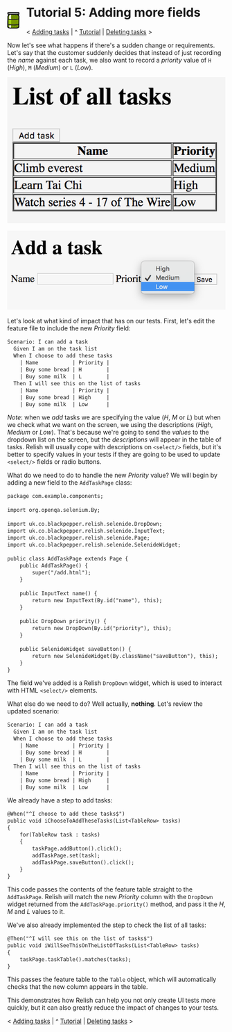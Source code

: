 <img style="float: left; margin-right: 16px;" src="../images/Relish.png" width="28" height="38">

<h1 style="margin-top: -16px">Tutorial 5: Adding more fields</h1>

&lt; [Adding tasks](./tutorial-4.html) | ^ [Tutorial](./tutorial.html) | [Deleting tasks](./tutorial-6.html) &gt;

Now let's see what happens if there's a sudden change or requirements. Let's say that the customer suddenly decides that instead of just recording the *name* against each task, we also want to record a *priority* value of `H` (*High*), `M` (*Medium*) or `L` (*Low*).

![img](../images/tasks-with-priorities.png)

![img](../images/add-with-priority.png)

Let's look at what kind of impact that has on our tests. First, let's edit the feature file to include the new *Priority* field:

    Scenario: I can add a task
      Given I am on the task list
      When I choose to add these tasks
        | Name           | Priority |
        | Buy some bread | H        |
        | Buy some milk  | L        |
      Then I will see this on the list of tasks
        | Name           | Priority |
        | Buy some bread | High     |
        | Buy some milk  | Low      |

*Note*: when we *add* tasks we are specifying the value (*H*, *M* or *L*) but when we check what we want on the screen, we using the descriptions (*High*, *Medium* or *Low*). That's because we're going to send the *values* to the dropdown list on the screen, but the *descriptions* will appear in the table of tasks. Relish will usually cope with descriptions on `<select/>` fields, but it's better to specify values in your tests if they are going to be used to update `<select/>` fields or radio buttons.

What do we need to do to handle the new *Priority* value? We will begin by adding a new field to the `AddTaskPage` class:

    package com.example.components;

    import org.openqa.selenium.By;
    
    import uk.co.blackpepper.relish.selenide.DropDown;
    import uk.co.blackpepper.relish.selenide.InputText;
    import uk.co.blackpepper.relish.selenide.Page;
    import uk.co.blackpepper.relish.selenide.SelenideWidget;
    
    public class AddTaskPage extends Page {
        public AddTaskPage() {
            super("/add.html");
        }
    
        public InputText name() {
            return new InputText(By.id("name"), this);
        }
    
        public DropDown priority() {
            return new DropDown(By.id("priority"), this);
        }
    
        public SelenideWidget saveButton() {
            return new SelenideWidget(By.className("saveButton"), this);
        }
    }

The field we've added is a Relish `DropDown` widget, which is used to interact with HTML `<select/>` elements.

What else do we need to do? Well actually, **nothing**. Let's review the updated scenario:

    Scenario: I can add a task
      Given I am on the task list
      When I choose to add these tasks
        | Name           | Priority |
        | Buy some bread | H        |
        | Buy some milk  | L        |
      Then I will see this on the list of tasks
        | Name           | Priority |
        | Buy some bread | High     |
        | Buy some milk  | Low      |

We already have a step to add tasks:

    @When("^I choose to add these tasks$")
    public void iChooseToAddTheseTasks(List<TableRow> tasks)
    {
        for(TableRow task : tasks)
        {
            taskPage.addButton().click();
            addTaskPage.set(task);
            addTaskPage.saveButton().click();
        }
    }

This code passes the contents of the feature table straight to the `AddTaskPage`. Relish will match the new *Priority* column with the `DropDown` widget returned from the `AddTaskPage.priority()` method, and pass it the *H*, *M* and *L* values to it.

We've also already implemented the step to check the list of all tasks:

    @Then("^I will see this on the list of tasks$")
    public void iWillSeeThisOnTheListOfTasks(List<TableRow> tasks)
    {
        taskPage.taskTable().matches(tasks);
    }

This passes the feature table to the `Table` object, which will automatically checks that the new column appears in the table.

This demonstrates how Relish can help you not only create UI tests more quickly, but it can also greatly reduce the impact of changes to your tests.

&lt; [Adding tasks](./tutorial-4.html) | ^ [Tutorial](./tutorial.html) | [Deleting tasks](./tutorial-6.html) &gt;
